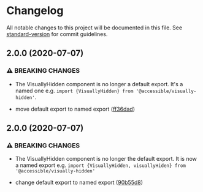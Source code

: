 # Changelog

All notable changes to this project will be documented in this file. See [standard-version](https://github.com/conventional-changelog/standard-version) for commit guidelines.

## 2.0.0 (2020-07-07)


### ⚠ BREAKING CHANGES

* The VisuallyHidden component is no longer a default export. It's a named one e.g.
`import {VisuallyHidden} from '@accessible/visually-hidden'`.

* move default export to named export ([ff36dad](https://github.com/accessible-ui/visually-hidden/commit/ff36dad92cd020fee329fcacb5b708122cdb3a2f))

## 2.0.0 (2020-07-07)


### ⚠ BREAKING CHANGES

* The VisuallyHidden component is no longer the default export. It is now a named
export e.g. `import {VisuallyHidden, visuallyHiden} from '@accessible/visually-hidden'`

* change default export to named export ([90b55d8](https://github.com/accessible-ui/visually-hidden/commit/90b55d87ff175bcdb9dffef6f5a67ce3d88f70ba))
